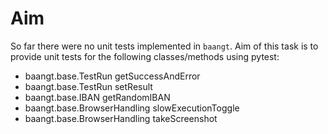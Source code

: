 # Aim
So far there were no unit tests implemented in ``baangt``. Aim of this task is to provide unit tests for the following 
classes/methods using pytest:

* baangt.base.TestRun getSuccessAndError
* baangt.base.TestRun setResult
* baangt.base.IBAN getRandomIBAN
* baangt.base.BrowserHandling slowExecutionToggle
* baangt.base.BrowserHandling takeScreenshot

